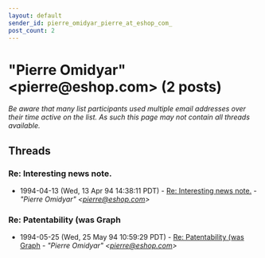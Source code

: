 ```yaml
---
layout: default
sender_id: pierre_omidyar_pierre_at_eshop_com_
post_count: 2
---
```


# "Pierre Omidyar" <pierre<span>@</span>eshop.com> (2 posts)

_Be aware that many list participants used multiple email addresses over their time active on the list. As such this page may not contain all threads available._

## Threads

### Re: Interesting news note.
+ 1994-04-13 (Wed, 13 Apr 94 14:38:11 PDT) - [Re: Interesting news note.](/archive/1994/04/fd7221bc3c98f28648d1cc265ae490f186d641d14c7c59e731a046b3f2472a5e) - _"Pierre Omidyar" \<pierre@eshop.com\>_

### Re: Patentability (was Graph
+ 1994-05-25 (Wed, 25 May 94 10:59:29 PDT) - [Re: Patentability (was Graph](/archive/1994/05/1dd651e70cd2975ef9afee439ef28f1a26ca0433112e2eb91916a5700eb4a65c) - _"Pierre Omidyar" \<pierre@eshop.com\>_


